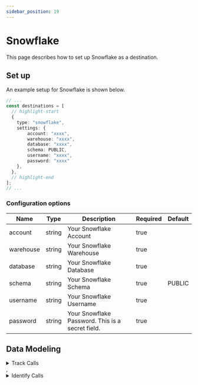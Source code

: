 ```yaml
---
sidebar_position: 19
---
```

# Snowflake

This page describes how to set up Snowflake as a destination.

## Set up
An example setup for Snowflake is shown below.

```ts title="src/pages/api/syft.ts"
// ...
const destinations = [
  // highlight-start
  {
    type: "snowflake",
    settings: {
        account: "xxxx",
        warehouse: "xxxx",
        database: "xxxx",
        schema: PUBLIC,
        username: "xxxx",
        password: "xxxx"
    },
  },
  // highlight-end
];
// ...
```

### Configuration options

| Name                 | Type           | Description     | Required | Default         |
| -------------------- | -------------- | --------------- | -------- | --------------- |
| account | string | Your Snowflake Account | true |  |
| warehouse | string | Your Snowflake Warehouse | true |  |
| database | string | Your Snowflake Database | true |  |
| schema | string | Your Snowflake Schema | true | PUBLIC |
| username | string | Your Snowflake Username | true |  |
| password | string | Your Snowflake Password. This is a secret field. | true |  | 


## Data Modeling
<details>
<summary>Track Calls</summary>

#### Insert


#### Matched events
type = "track" or type = "screen" or type = "page"

#### Data Mapping
| Destination Field                 | Type          | Description     | Source Field   |
| -------------------- | -------------- | -------------- | --------- |
| _id | string | The unique ID of the track call itself. | $.messageId |
| anonymous_id | string | The anonymous ID of the user. | $.anonymousId |
| user_id | string | The User ID. | $.userId |
| context_ip | string | The IP address of the client. Non-user-related context fields sent with each track call. | $.context.ip |
| context_library_name | string | The Logging library name. Non-user-related context fields sent with each track call. | $.context.library.name |
| context_library_version | string | The Logging library version. Non-user-related context fields sent with each track call. | $.context.library.version |
| context_page_path | string | The path of the page on which the event was logged. | $.context.page.path |
| context_page_title | string | The title of the page on which the event was logged. | $.context.page.title |
| context_page_url | string | The full url of the page on which the event was logged. | $.context.page.url |
| context_locale | string | The browsers locale used when the event was logged. | $.context.locale |
| context_user_agent | string | The browsers user-agent string. | $.context.userAgent |
| event | string | The slug of the event name, so you can join the tracks table. | $.event |
| name | string | The event name. | $.name |
| received_at | datetime | When Syft received the track call. | $.receivedAt |
| sent_at | datetime | When a user triggered the track call. This timestamp can also be affected by device clock skew | $.sentAt |
| timestamp | datetime | The UTC-converted timestamp which is set by the Syft library | $.timestamp |
| properties | object | JSON representation of the properties for the event. | $.properties |
| context | object | JSON representation of the context | $.context |
</details>
,<details>
<summary>Identify Calls</summary>

#### Insert


#### Matched events
type = "identify" or type = "group"

#### Data Mapping
| Destination Field                 | Type          | Description     | Source Field   |
| -------------------- | -------------- | -------------- | --------- |
| _id | string | The unique ID of the track call itself. | $.messageId |
| anonymous_id | string | The anonymous ID of the user. | $.anonymousId |
| user_id | string | The User ID. | $.userId |
| context_ip | string | The IP address of the client. Non-user-related context fields sent with each track call. | $.context.ip |
| context_library_name | string | The Logging library name. Non-user-related context fields sent with each track call. | $.context.library.name |
| context_library_version | string | The Logging library version. Non-user-related context fields sent with each track call. | $.context.library.version |
| context_page_path | string | The path of the page on which the event was logged. | $.context.page.path |
| context_page_title | string | The title of the page on which the event was logged. | $.context.page.title |
| context_page_url | string | The full url of the page on which the event was logged. | $.context.page.url |
| context_locale | string | The browsers locale used when the event was logged. | $.context.locale |
| context_user_agent | string | The browsers user-agent string. | $.context.userAgent |
| event | string | The slug of the event name, so you can join the tracks table. | $.event |
| name | string | The event name. | $.name |
| received_at | datetime | When Syft received the track call. | $.receivedAt |
| sent_at | datetime | When a user triggered the track call. This timestamp can also be affected by device clock skew | $.sentAt |
| timestamp | datetime | The UTC-converted timestamp which is set by the Syft library | $.timestamp |
| properties | object | JSON representation of the properties for the event. | $.properties |
| context | object | JSON representation of the context | $.context |
</details>


